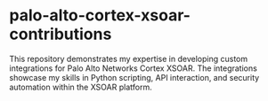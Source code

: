# palo-alto-cortex-xsoar-contributions
This repository demonstrates my expertise in developing custom integrations for Palo Alto Networks Cortex XSOAR. The integrations showcase my skills in Python scripting, API interaction, and security automation within the XSOAR platform.
